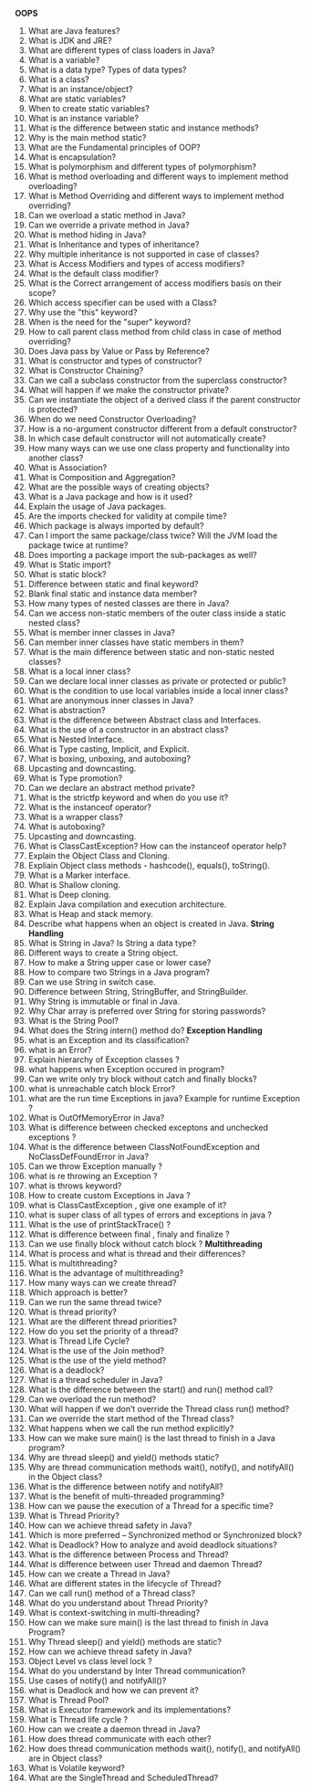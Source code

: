 **OOPS**
1.	What are Java features?
2.	What is JDK and JRE?
3.	What are different types of class loaders in Java?
4.	What is a variable?
5.	What is a data type? Types of data types?
6.	What is a class?
7.	What is an instance/object?
8.	What are static variables?
9.	When to create static variables?
10.	What is an instance variable?
11.	What is the difference between static and instance methods?
12.	Why is the main method static?
13.	What are the Fundamental principles of OOP?
14.	What is encapsulation?
15.	What is polymorphism and different types of polymorphism?
16.	What is method overloading and different ways to implement method overloading?
17.	What is Method Overriding and different ways to implement method overriding?
18.	Can we overload a static method in Java?
19.	Can we override a private method in Java?
20.	What is method hiding in Java?
21.	What is Inheritance and types of inheritance?
22.	Why multiple inheritance is not supported in case of classes?
23.	What is Access Modifiers and types of access modifiers?
24.	What is the default class modifier?
25.	What is the Correct arrangement of access modifiers basis on their scope?
26.	Which access specifier can be used with a Class?
27.	Why use the "this" keyword?
28.	When is the need for the "super" keyword?
29.	How to call parent class method from child class in case of method overriding?
30.	Does Java pass by Value or Pass by Reference?
31.	What is constructor and types of constructor?
32.	What is Constructor Chaining?
33.	Can we call a subclass constructor from the superclass constructor?
34.	What will happen if we make the constructor private?
35.	Can we instantiate the object of a derived class if the parent constructor is protected?
36.	When do we need Constructor Overloading?
37.	How is a no-argument constructor different from a default constructor?
38.	In which case default constructor will not automatically create?
39.	How many ways can we use one class property and functionality into another class?
40.	What is Association?
41.	What is Composition and Aggregation?
42.	What are the possible ways of creating objects?
43.	What is a Java package and how is it used?
44.	Explain the usage of Java packages.
45.	Are the imports checked for validity at compile time?
46.	Which package is always imported by default?
47.	Can I import the same package/class twice? Will the JVM load the package twice at runtime?
48.	Does importing a package import the sub-packages as well?
49.	What is Static import?
50.	What is static block?
51.	Difference between static and final keyword?
52.	Blank final static and instance data member?
53.	How many types of nested classes are there in Java?
54.	Can we access non-static members of the outer class inside a static nested class?
55.	What is member inner classes in Java?
56.	Can member inner classes have static members in them?
57.	What is the main difference between static and non-static nested classes?
58.	What is a local inner class?
59.	Can we declare local inner classes as private or protected or public?
60.	What is the condition to use local variables inside a local inner class?
61.	What are anonymous inner classes in Java?
62.	What is abstraction?
63.	What is the difference between Abstract class and Interfaces.
64.	What is the use of a constructor in an abstract class?
65.	What is Nested Interface.
66.	What is Type casting, Implicit, and Explicit.
67.	What is boxing, unboxing, and autoboxing?
68.	Upcasting and downcasting.
69.	What is Type promotion?
70.	Can we declare an abstract method private?
71.	What is the strictfp keyword and when do you use it?
72.	What is the instanceof operator?
73.	What is a wrapper class?
74.	What is autoboxing?
75.	Upcasting and downcasting.
76.	What is ClassCastException? How can the instanceof operator help?
77.	Explain the Object Class and Cloning.
78.	Expliain Object class methods - hashcode(), equals(), toString().
79.	What is a Marker interface.
80.	What is Shallow cloning.
81.	What is Deep cloning.
82.	Explain Java compilation and execution architecture.
83.	What is Heap and stack memory.
84.	Describe what happens when an object is created in Java.
**String Handling**
85.	What is String in Java? Is String a data type?
86.	Different ways to create a String object.
87.	How to make a String upper case or lower case?
88.	How to compare two Strings in a Java program?
89.	Can we use  String in switch case.
90.	Difference between String, StringBuffer, and StringBuilder.
91.	Why String is immutable or final in Java.
92.	Why Char array is preferred over String for storing passwords?
93.	What is the String Pool?
94.	What does the String intern() method do?
**Exception Handling**
95.	what is an Exception and its classification?
96.	what is an Error?
97.	Explain hierarchy of Exception classes ?
98.	what happens when Exception occured in program?
99.	Can we write only try block without catch and finally blocks?
100.	what is unreachable catch block Error?
101.	what are the run time Exceptions in java? Example for runtime Exception ?
102.	What is OutOfMemoryError in Java?
103.	What is difference between checked exceptons and unchecked exceptions ?
104.	What is the difference between ClassNotFoundException and NoClassDefFoundError in Java?
105.	Can we throw Exception manually ?
106.	what is re throwing an Exception ?
107.	what is throws keyword?
108.	How to create custom Exceptions in Java ?
109.	what is ClassCastException , give one example of it?
110.	what is super class of all types of errors and exceptions in java ?
111.	What is the use of printStackTrace() ?
112.	What is difference between final , finaly and finalize ?
113.	Can we use finally block without catch block ?
**Multithreading**
114.	What is process and what is thread and their differences?
115.	What is multithreading?
116.	What is the advantage of multithreading?
117.	How many ways can we create thread?
118.	Which approach is better?
119.	Can we run the same thread twice?
120.	What is thread priority?
121.	What are the different thread priorities?
122.	How do you set the priority of a thread?
123.	What is Thread Life Cycle?
124.	What is the use of the Join method?
125.	What is the use of the yield method?
126.	What is a deadlock?
127.	What is a thread scheduler in Java?
128.	What is the difference between the start() and run() method call?
129.	Can we overload the run method?
130.	What will happen if we don’t override the Thread class run() method?
131.	Can we override the start method of the Thread class?
132.	What happens when we call the run method explicitly?
133.	How can we make sure main() is the last thread to finish in a Java program?
134.	Why are thread sleep() and yield() methods static?
135.	Why are thread communication methods wait(), notify(), and notifyAll() in the Object class?
136.	What is the difference between notify and notifyAll?
137.	What is the benefit of multi-threaded programming?
138.	How can we pause the execution of a Thread for a specific time?
139.	What is Thread Priority?
140.	How can we achieve thread safety in Java?
141.	Which is more preferred – Synchronized method or Synchronized block?
142.	What is Deadlock? How to analyze and avoid deadlock situations?
143.	What is the difference between Process and Thread?
144.	What is difference between user Thread and daemon Thread?
145.	How can we create a Thread in Java?
146.	What are different states in the lifecycle of Thread?
147.	Can we call run() method of a Thread class?
148.	What do you understand about Thread Priority?
149.	What is context-switching in multi-threading?
150.	How can we make sure main() is the last thread to finish in Java Program?
151.	Why Thread sleep() and yield() methods are static?
152.	How can we achieve thread safety in Java?
153.	Object Level vs class level lock ?
154.	What do you understand by Inter Thread communication?
155.	Use cases of notify() and notifyAll()?
156.	what is Deadlock and how we can prevent it?
157.	What is Thread Pool?
158.	What is Executor framework and its implementations?
159.	What is Thread life cycle ?
160.	How can we create a daemon thread in Java?
161.	How does thread communicate with each other?
162.	How does thread communication methods wait(), notify(), and notifyAll() are in Object class?	
163.	What is Volatile keyword?
164.	What are the SingleThread and ScheduledThread?



